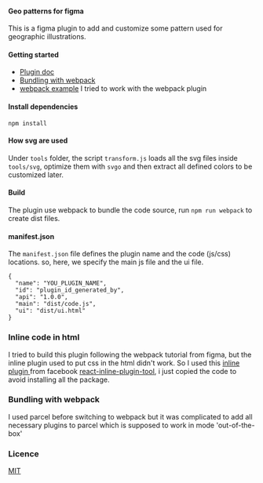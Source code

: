 #### Geo patterns for figma 

This is a figma plugin to add and customize some pattern used for geographic illustrations.

#### Getting started 
* [Plugin doc](https://www.figma.com/plugin-docs/intro/)
* [Bundling with webpack](https://www.figma.com/plugin-docs/bundling-webpack/)
* [webpack example](https://github.com/figma/plugin-samples/tree/master/webpack)
I tried to work with the webpack plugin 
#### Install dependencies
  `npm install`

#### How svg are used  

Under `tools` folder, the script `transform.js` loads all the svg files inside `tools/svg`, optimize them with  `svgo` and then extract all defined colors to be customized later. 

#### Build 

The plugin use webpack to bundle the code source, run `npm run webpack` to create dist files.

#### manifest.json

The `manifest.json` file defines the plugin name and the code (js/css) locations. so, here, we specify the main js file and the ui file. 

```
{
  "name": "YOU_PLUGIN_NAME",
  "id": "plugin_id_generated_by",
  "api": "1.0.0",
  "main": "dist/code.js",
  "ui": "dist/ui.html"
}
```

### Inline code in html 

I tried to build this plugin following the webpack tutorial from figma, but the inline plugin used to put css in the html didn't work. So I used this [inline plugin ](webpack/inline.plugin.js) from facebook [react-inline-plugin-tool](https://github.com/facebook/create-react-app/blob/master/packages/react-dev-utils/InlineChunkHtmlPlugin.js), i just copied the code to avoid installing all the package.
 

### Bundling with webpack 
I used parcel before switching to webpack but it was complicated to add all necessary plugins to parcel which is supposed to work in mode 'out-of-the-box' 

### Licence
[MIT](https://opensource.org/licenses/MIT)
